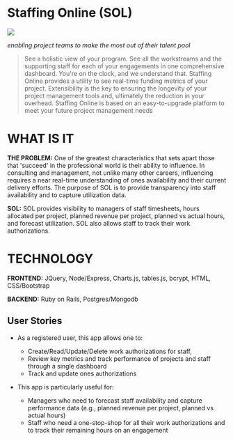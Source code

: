 # Staffing Online (SOL)


<a href="https://morning-bayou-82811.herokuapp.com/"><img src="https://morning-bayou-82811.herokuapp.com/public/images/pmwallpapertint.gif"></a>

*enabling project teams to make the most out of their talent pool*

<blockquote>See a holistic view of your program. See all the workstreams and the supporting staff for each of your engagements in one comprehensive dashboard.  You're on the clock, and we understand that. Staffing Online provides a utility to see real-time funding metrics of your project.  Extensibility is the key to ensuring the longevity of your project management tools and, ultimately the reduction in your overhead. Staffing Online is based on an easy-to-upgrade platform to meet your future project management needs</blockquote>

# WHAT IS IT

**THE PROBLEM:** One of the greatest characteristics that sets apart those that 'succeed' in the professional world is their ability to influence. In consulting and management, not unlike many other careers, influencing requires a near real-time understanding of ones availability and their current delivery efforts.  The purpose of SOL is to provide transparency into staff availability and to capture utilization data.

**SOL:** SOL provides visibility to managers of staff timesheets, hours allocated per project, planned revenue per project, planned vs actual hours, and forecast utilization.  SOL also allows staff to track their work authorizations.

# TECHNOLOGY

**FRONTEND:** JQuery, Node/Express, Charts.js, tables.js, bcrypt, HTML, CSS/Bootstrap

**BACKEND:** Ruby on Rails, Postgres/Mongodb

## User Stories

- As a registered user, this app allows one to:

  - Create/Read/Update/Delete work authorizations for staff,
  - Review key metrics and track performance of projects and staff through a single dashboard
  - Track and update ones authorizations

- This app is particularly useful for:

  - Managers who need to forecast staff availability and capture performance data (e.g., planned revenue per project, planned vs actual hours)
  - Staff who need a one-stop-shop for all their work authorizations and to track their remaining hours on an engagement
